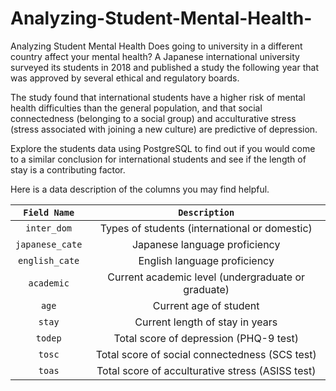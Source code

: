 # Analyzing-Student-Mental-Health-
Analyzing Student Mental Health
Does going to university in a different country affect your mental health? A Japanese international university surveyed its students in 2018 and published a study the following year that was approved by several ethical and regulatory boards.

The study found that international students have a higher risk of mental health difficulties than the general population, and that social connectedness (belonging to a social group) and acculturative stress (stress associated with joining a new culture) are predictive of depression.

Explore the students data using PostgreSQL to find out if you would come to a similar conclusion for international students and see if the length of stay is a contributing factor.

Here is a data description of the columns you may find helpful.

| `Field Name` | `Description` |
| :---: | :---: |
| `inter_dom` | Types of students (international or domestic) |
| `japanese_cate` | Japanese language proficiency |
| `english_cate` | English language proficiency |
| `academic` | Current academic level (undergraduate or graduate) |
| `age` | Current age of student |
| `stay` | Current length of stay in years |
| `todep` | Total score of depression (PHQ-9 test) |
| `tosc` | Total score of social connectedness (SCS test) |
| `toas` | Total score of acculturative stress (ASISS test) |
